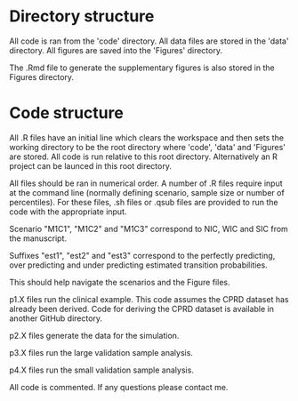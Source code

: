 # Directory structure #

All code is ran from the 'code' directory. All data files are stored in the 'data' directory. All figures are saved into the 'Figures' directory. 

The .Rmd file to generate the supplementary figures is also stored in the Figures directory.


# Code structure #

All .R files have an initial line which clears the workspace and then sets the working directory to be the root directory where 'code', 'data' and 'Figures' are stored. All code is run relative to this root directory. Alternatively an R project can be launced in this root directory.

All files should be ran in numerical order. A number of .R files require input at the command line (normally defining scenario, sample size or number of percentiles). For these files, .sh files or .qsub files are provided to run the code with the appropriate input.

Scenario "M1C1", "M1C2" and "M1C3" correspond to NIC, WIC and SIC from the manuscript. 

Suffixes "est1", "est2" and "est3" correspond to the perfectly predicting, over predicting and under predicting estimated transition probabilities.

This should help navigate the scenarios and the Figure files.

p1.X files run the clinical example. This code assumes the CPRD dataset has already been derived. Code for deriving the CPRD dataset is available in another GitHub directory.

p2.X files generate the data for the simulation.

p3.X files run the large validation sample analysis.

p4.X files run the small validation sample analysis.

All code is commented. If any questions please contact me.